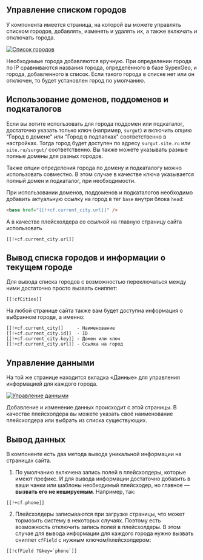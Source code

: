 ## Управление списком городов

У компонента имеется страница, на которой вы можете управлять списком городов, добавлять, изменять и удалять их, а также включать и отключать города.

[![Список городов](https://file.modx.pro/files/0/3/9/039c0b08a2aab54e3d10aa1d489e34bas.jpg)](https://file.modx.pro/files/0/3/9/039c0b08a2aab54e3d10aa1d489e34bas.jpg)

Необходимые города добавляются вручную. При определении города по IP сравниваются названия города, определённого в базе SypexGeo, и города, добавленного в список. Если такого города в списке нет или он отключен, то будет установлен город по умолчанию.

## Использование доменов, поддоменов и подкаталогов

Если вы хотите использовать для города поддомен или подкаталог, достаточно указать только ключ (например, `surgut`) и включить опцию "Город в домене" или "Город в подпапках" соответственно в настройках. Тогда город будет доступен по адресу `surgut.site.ru` или `site.ru/surgut/` соответственно. Вы также можете указывать разные полные домены для разных городов.

Также опции определения города по домену и подкаталогу можно использовать совместно. В этом случае в качестве ключа указывается полный домен и подкаталог, при необходимости.

При использовании доменов, поддоменов и подкаталогов необходимо добавить актуальную ссылку на город в тег `base` внутри блока `head`:

``` html
<base href="[[!+cf.current_city.url]]" />
```

А в качестве плейсхолдера со ссылкой на главную страницу сайта использовать

``` modx
[[!+cf.current_city.url]]
```

## Вывод списка городов и информации о текущем городе

Для вывода списка городов с возможностью переключаться между ними достаточно просто вызвать сниппет:

``` modx
[[!cfCities]]
```

На любой странице сайта также вам будет доступна информация о выбранном городе, а именно:

``` modx
[[!+cf.current_city]]     - Наименование
[[!+cf.current_city.id]]  - ID
[[!+cf.current_city.key]] - Домен или ключ
[[!+cf.current_city.url]] - Ссылка на город
```

## Управление данными

На той же странице находится вкладка «Данные» для управления информацией для каждого города.

[![Управление данными](https://file.modx.pro/files/c/c/4/cc49489f96b06b28a9699e1649acd8b4s.jpg)](https://file.modx.pro/files/c/c/4/cc49489f96b06b28a9699e1649acd8b4s.jpg)

Добавление и изменение данных происходит с этой страницы. В качестве плейсхолдера вы можете указать своё наименование плейсхолдера или выбрать из списка существующих.

## Вывод данных

В компоненте есть два метода вывода уникальной информации на страницах сайта.

1. По умолчанию включена запись полей в плейсхолдеры, которые имеют префикс. И для вывода информации достаточно добавить в ваши чанки или шаблоны необходимый плейсходер, но главное — **вызвать его не кешируемым**. Например, так:

  ``` modx
  [[!+cf.phone]]
  ```

2. Плейсхолдеры записываются при загрузке страницы, что может тормозить систему в некоторых случаях. Поэтому есть возможность отключить запись полей в плейсхолдеры. В этом случае для вывода информации для каждого города нужно вызвать сниппет `cfField` с нужным ключом/плейсхолдером:

  ``` modx
  [[!cfField ?&key=`phone`]]
  ```
